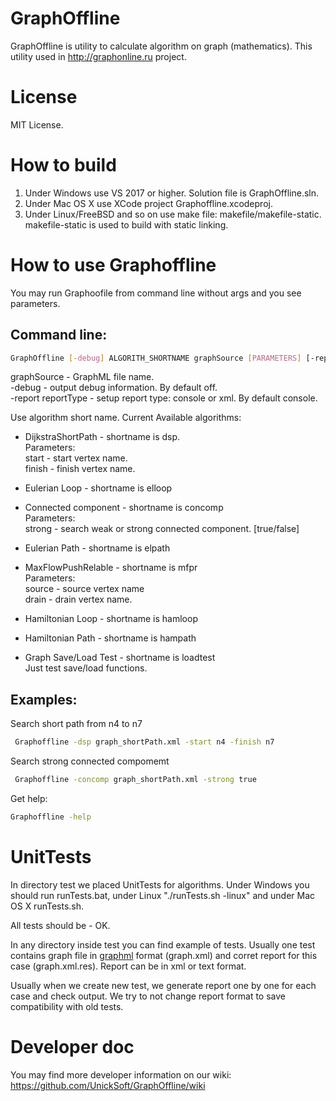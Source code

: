 # GraphOffline

GraphOffline is utility to calculate algorithm on graph (mathematics). This utility used in http://graphonline.ru project.

# License

MIT License.

# How to build

1. Under Windows use VS 2017 or higher. Solution file is GraphOffline.sln.
2. Under Mac OS X use XCode project Graphoffline.xcodeproj.
3. Under Linux/FreeBSD and so on use make file: makefile/makefile-static. makefile-static is used to build with static linking.

# How to use Graphoffline

You may run Graphoofile from command line without args and you see parameters.

## Command line:
```bash
GraphOffline [-debug] ALGORITH_SHORTNAME graphSource [PARAMETERS] [-report reportType]
```
graphSource - GraphML file name. \
-debug - output debug information. By default off. \
-report reportType - setup report type: console or xml. By default console.

Use algorithm short name. Current Available algorithms:
* DijkstraShortPath - shortname is dsp. \
 Parameters: \
  start - start vertex name.\
  finish - finish vertex name.

* Eulerian Loop - shortname is elloop

* Connected component - shortname is concomp \
 Parameters: \
  strong - search weak or strong connected component. [true/false]

* Eulerian Path - shortname is elpath

* MaxFlowPushRelable - shortname is mfpr \
 Parameters: \
  source - source vertex name\
  drain - drain vertex name.

* Hamiltonian Loop - shortname is hamloop

* Hamiltonian Path - shortname is hampath

* Graph Save/Load Test - shortname is loadtest \
  Just test save/load functions.

## Examples:

Search short path from n4 to n7
```bash
 Graphoffline -dsp graph_shortPath.xml -start n4 -finish n7
```

Search strong connected compomemt
```bash
 Graphoffline -concomp graph_shortPath.xml -strong true
```

Get help:
```bash
Graphoffline -help
```

# UnitTests

In directory test we placed UnitTests for algorithms. Under Windows you should run runTests.bat, under Linux "./runTests.sh -linux" and under Mac OS X runTests.sh.

All tests should be - OK.

In any directory inside test you can find example of tests. Usually one test contains graph file in [graphml](https://en.wikipedia.org/wiki/GraphML) format (graph.xml) and corret report for this case (graph.xml.res). Report can be in xml or text format.

Usually when we create new test, we generate report one by one for each case and check output. We try to not change report format to save compatibility with old tests.

# Developer doc

You may find more developer information on our wiki: https://github.com/UnickSoft/GraphOffline/wiki
